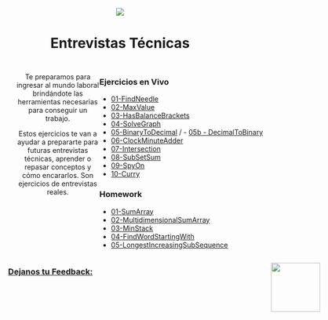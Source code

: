 <p align='center'>
        <img src='https://static.wixstatic.com/media/85087f_0d84cbeaeb824fca8f7ff18d7c9eaafd~mv2.png/v1/fill/w_160,h_30,al_c,q_85,usm_0.66_1.00_0.01/Logo_completo_Color_1PNG.webp' </img>
</p>

<h1 align='center'>Entrevistas Técnicas</h1>

<div align='center' style="display:grid ;justify-content: space-evenly; grid-template-columns: 200px 800px ; padding:10px">
    <div style="margin-left:30px">
        <p>Te preparamos para ingresar al mundo laboral brindándote las herramientas necesarias para conseguir un trabajo.</p>
        <p>Estos ejercicios te van a ayudar a prepararte para futuras entrevistas técnicas, aprender o repasar conceptos y cómo encararlos. Son ejercicios de entrevistas reales.</p>
    </div>
    <div align='left' style= "border-right: 1px solid currentColor;">
        <h3>Ejercicios en Vivo</h3>

- [01-FindNeedle](/Ejercicios/01-FindNeedle/)
- [02-MaxValue](/Ejercicios/03-MaxValue/)
- [03-HasBalanceBrackets](/Ejercicios/06-HasBalancedBrackets/)
- [04-SolveGraph](/Ejercicios/07-SolveGraph/)
- [05-BinaryToDecimal](Ejercicios/09-BinaryToDecimal/) / - [05b - DecimalToBinary](Ejercicios/10-DecimalToBynary/)
- [06-ClockMinuteAdder](/Ejercicios/11-ClockMinuteAdder/)
- [07-Intersection](/Ejercicios/12-Intersection/)
- [08-SubSetSum](/Ejercicios/13-SubSetSum/)
- [09-SpyOn](Ejercicios/15-SpyOn/)
- [10-Curry](Ejercicios/16-Curry/)

        
### Homework
        
- [01-SumArray](/Ejercicios/02-SumArray/)
- [02-MultidimensionalSumArray](/Ejercicios/04-MultidimensionalSumArray)
- [03-MinStack](Ejercicios/05-MinStack/)
- [04-FindWordStartingWith](/Ejercicios/08-FindWordStartingWith/)
- [05-LongestIncreasingSubSequence](Ejercicios/14-LongestIncreasingSubSequence/)

</div>
        
###  [Dejanos tu Feedback:](https://airtable.com/shr99TOaHwiVDO8gk)
[<img src="https://static.thenounproject.com/png/204643-200.png" width="100"/>](https://airtable.com/shr99TOaHwiVDO8gk)
